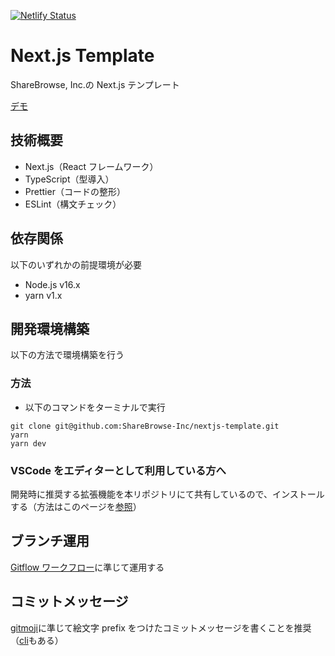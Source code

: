 [![Netlify Status](https://api.netlify.com/api/v1/badges/0660bf5c-6cb2-48d0-b691-f5670ed9326d/deploy-status)](https://app.netlify.com/sites/nextjs-template-sharebrowse/deploys)

# Next.js Template

ShareBrowse, Inc.の Next.js テンプレート

[デモ](https://nextjs-template.sharebrowse.tech/)

## 技術概要

- Next.js（React フレームワーク）
- TypeScript（型導入）
- Prettier（コードの整形）
- ESLint（構文チェック）

## 依存関係

以下のいずれかの前提環境が必要

- Node.js v16.x
- yarn v1.x

## 開発環境構築

以下の方法で環境構築を行う

### 方法

- 以下のコマンドをターミナルで実行

```shell
git clone git@github.com:ShareBrowse-Inc/nextjs-template.git
yarn
yarn dev
```

### VSCode をエディターとして利用している方へ

開発時に推奨する拡張機能を本リポジトリにて共有しているので、インストールする（方法はこのページを[参照](https://qiita.com/Glavis/items/c3dac07e4bcf5c50db0a#%E8%A8%AD%E5%AE%9A%E3%81%97%E3%81%9F%E6%8B%A1%E5%BC%B5%E6%A9%9F%E8%83%BD%E3%82%92%E3%82%A4%E3%83%B3%E3%82%B9%E3%83%88%E3%83%BC%E3%83%AB%E3%81%99%E3%82%8B)）

## ブランチ運用

[Gitflow ワークフロー](https://www.atlassian.com/ja/git/tutorials/comparing-workflows/gitflow-workflow)に準じて運用する

## コミットメッセージ

[gitmoji](https://gitmoji.dev/)に準じて絵文字 prefix をつけたコミットメッセージを書くことを推奨（[cli](https://github.com/carloscuesta/gitmoji)もある）
